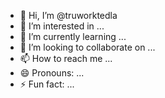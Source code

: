 - 👋 Hi, I’m @truworktedla
- 👀 I’m interested in ...
- 🌱 I’m currently learning ...
- 💞️ I’m looking to collaborate on ...
- 📫 How to reach me ...
- 😄 Pronouns: ...
- ⚡ Fun fact: ...

<!---
truworktedla/truworktedla is a ✨ special ✨ repository because its `README.md` (this file) appears on your GitHub profile.
You can click the Preview link to take a look at your changes.
--->
